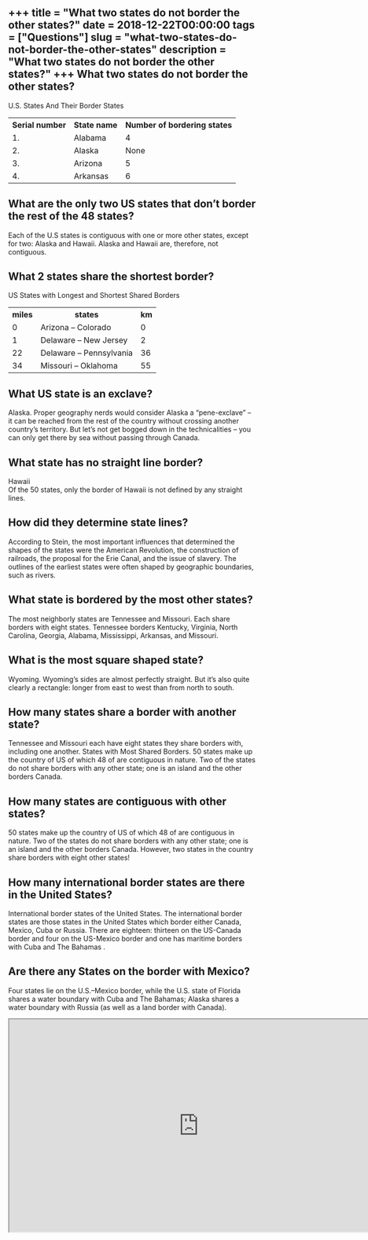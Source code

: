 +++
title = "What two states do not border the other states?"
date = 2018-12-22T00:00:00
tags = ["Questions"]
slug = "what-two-states-do-not-border-the-other-states"
description = "What two states do not border the other states?"
+++
What two states do not border the other states?
-----------------------------------------------

U.S. States And Their Border States

<table><tr><th>Serial number</th><th>State name</th><th>Number of bordering states</th></tr><tr><td>1.</td><td>Alabama</td><td>4</td></tr><tr><td>2.</td><td>Alaska</td><td>None</td></tr><tr><td>3.</td><td>Arizona</td><td>5</td></tr><tr><td>4.</td><td>Arkansas</td><td>6</td></tr></table>

What are the only two US states that don’t border the rest of the 48 states?
----------------------------------------------------------------------------

Each of the U.S states is contiguous with one or more other states, except for two: Alaska and Hawaii. Alaska and Hawaii are, therefore, not contiguous.

What 2 states share the shortest border?
----------------------------------------

US States with Longest and Shortest Shared Borders

<table><tr><th>miles</th><th>states</th><th>km</th></tr><tr><td>0</td><td>Arizona – Colorado</td><td>0</td></tr><tr><td>1</td><td>Delaware – New Jersey</td><td>2</td></tr><tr><td>22</td><td>Delaware – Pennsylvania</td><td>36</td></tr><tr><td>34</td><td>Missouri – Oklahoma</td><td>55</td></tr></table>

What US state is an exclave?
----------------------------

Alaska. Proper geography nerds would consider Alaska a “pene-exclave” – it can be reached from the rest of the country without crossing another country’s territory. But let’s not get bogged down in the technicalities – you can only get there by sea without passing through Canada.

What state has no straight line border?
---------------------------------------

Hawaii  
Of the 50 states, only the border of Hawaii is not defined by any straight lines.

How did they determine state lines?
-----------------------------------

According to Stein, the most important influences that determined the shapes of the states were the American Revolution, the construction of railroads, the proposal for the Erie Canal, and the issue of slavery. The outlines of the earliest states were often shaped by geographic boundaries, such as rivers.

What state is bordered by the most other states?
------------------------------------------------

The most neighborly states are Tennessee and Missouri. Each share borders with eight states. Tennessee borders Kentucky, Virginia, North Carolina, Georgia, Alabama, Mississippi, Arkansas, and Missouri.

What is the most square shaped state?
-------------------------------------

Wyoming. Wyoming’s sides are almost perfectly straight. But it’s also quite clearly a rectangle: longer from east to west than from north to south.

How many states share a border with another state?
--------------------------------------------------

Tennessee and Missouri each have eight states they share borders with, including one another. States with Most Shared Borders. 50 states make up the country of US of which 48 of are contiguous in nature. Two of the states do not share borders with any other state; one is an island and the other borders Canada.

How many states are contiguous with other states?
-------------------------------------------------

50 states make up the country of US of which 48 of are contiguous in nature. Two of the states do not share borders with any other state; one is an island and the other borders Canada. However, two states in the country share borders with eight other states!

How many international border states are there in the United States?
--------------------------------------------------------------------

International border states of the United States. The international border states are those states in the United States which border either Canada, Mexico, Cuba or Russia. There are eighteen: thirteen on the US-Canada border and four on the US-Mexico border and one has maritime borders with Cuba and The Bahamas .

Are there any States on the border with Mexico?
-----------------------------------------------

Four states lie on the U.S.–Mexico border, while the U.S. state of Florida shares a water boundary with Cuba and The Bahamas; Alaska shares a water boundary with Russia (as well as a land border with Canada).

<iframe allow="accelerometer; autoplay; clipboard-write; encrypted-media; gyroscope; picture-in-picture" allowfullscreen="" class="__youtube_prefs__  epyt-is-override  no-lazyload" data-no-lazy="1" data-origheight="433" data-origwidth="770" data-skipgform_ajax_framebjll="" height="433" id="_ytid_44264" loading="lazy" src="https://www.youtube.com/embed/edcRTO8FR8g?enablejsapi=1&autoplay=0&cc_load_policy=0&cc_lang_pref=&iv_load_policy=1&loop=0&modestbranding=0&rel=1&fs=1&playsinline=0&autohide=2&theme=dark&color=red&controls=1&" title="YouTube player" width="770"></iframe>
